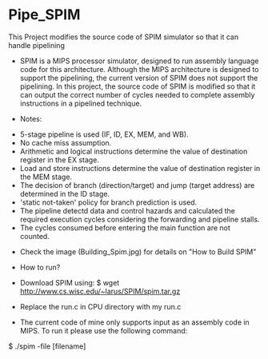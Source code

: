 # Pipe_SPIM
This Project modifies the source code of SPIM simulator so that it can handle pipelining

* SPIM is a MIPS processor simulator, designed to run assembly language code for this architecture. Although the MIPS architecture is designed to support the pipelining, the current version of SPIM does not support the pipelining. In this project, the source code of SPIM is modified so that it can output the correct number of cycles needed to complete assembly instructions in a pipelined technique.


* Notes:
- 5-stage pipeline is used (IF, ID, EX, MEM, and WB).
- No cache miss assumption.
- Arithmetic and logical instructions determine the value of destination register in the EX stage.
- Load and store instructions determine the value of destination register in the MEM stage.
- The decision of branch (direction/target) and jump (target address) are determined in the ID stage.
- 'static not-taken' policy for branch prediction is used.
- The pipeline detectd data and control hazards and calculated the required execution cycles considering the forwarding and pipeline stalls.
- The cycles consumed before entering the main function are not counted.

* Check the image (Building_Spim.jpg) for details on "How to Build SPIM"




* How to run?
- Download SPIM using:
$ wget http://www.cs.wisc.edu/~larus/SPIM/spim.tar.gz

- Replace the run.c in CPU directory with my run.c

- The current code of mine only supports input as an assembly code in MIPS. To run it please use the following command:

$ ./spim -file [filename]

